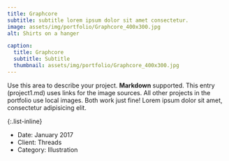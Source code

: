```yaml
---
title: Graphcore
subtitle: subtitle lorem ipsum dolor sit amet consectetur.
image: assets/img/portfolio/Graphcore_400x300.jpg
alt: Shirts on a hanger

caption:
  title: Graphcore
  subtitle: Subtitle
  thumbnail: assets/img/portfolio/Graphcore_400x300.jpg
---
```

Use this area to describe your project. **Markdown** supported. This entry (project1.md) uses links for the image sources. All other projects in the portfolio use local images. Both work just fine! Lorem ipsum dolor sit amet, consectetur adipisicing elit. 

{:.list-inline}
- Date: January 2017
- Client: Threads
- Category: Illustration


